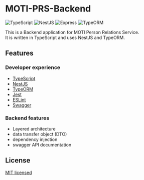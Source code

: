 # MOTI-PRS-Backend

<img alt="TypeScript" src="https://img.shields.io/badge/-TypeScript-007ACC?style=flat-square&logo=TypeScript&logoColor=white" />
<img alt="NestJS" src="https://img.shields.io/badge/-NestJS-E0234E?style=flat-square&logo=NestJS&logoColor=white" />
<img alt="Express" src="https://img.shields.io/badge/-Express-000000?style=flat-square&logo=Express&logoColor=white" />
<img alt="TypeORM" src="https://img.shields.io/badge/-TypeORM-FE0902?style=flat-square&logo=TypeORM&logoColor=white" />

This is a Backend application for MOTI Person Relations Service. \
It is written in TypeScript and uses NestJS and TypeORM.

## Features

### Developer experience

- [TypeScript](https://www.typescriptlang.org/)
- [NestJS](https://nestjs.com/)
- [TypeORM](https://typeorm.io/)
- [Jest](https://jestjs.io/)
- [ESLint](https://eslint.org/)
- [Swagger](https://swagger.io/)

### Backend features

- Layered architecture
- data transfer object (DTO)
- dependency injection
- swagger API documentation

## License

[MIT licensed](LICENSE)
